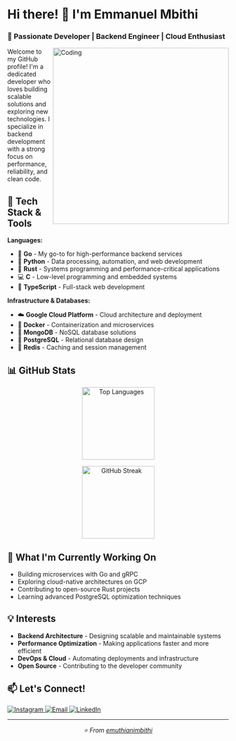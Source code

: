 # Hi there! 👋 I'm Emmanuel Mbithi

### 🚀 Passionate Developer | Backend Engineer | Cloud Enthusiast

<img align="right" alt="Coding" width="400" src="https://giffiles.alphacoders.com/220/220162.gif">

Welcome to my GitHub profile! I'm a dedicated developer who loves building scalable solutions and exploring new technologies. I specialize in backend development with a strong focus on performance, reliability, and clean code.

## 🔧 Tech Stack & Tools

**Languages:**
- 🐹 **Go** - My go-to for high-performance backend services
- 🐍 **Python** - Data processing, automation, and web development  
- 🦀 **Rust** - Systems programming and performance-critical applications
- 💻 **C** - Low-level programming and embedded systems
- 📘 **TypeScript** - Full-stack web development

**Infrastructure & Databases:**
- ☁️ **Google Cloud Platform** - Cloud architecture and deployment
- 🐳 **Docker** - Containerization and microservices
- 🍃 **MongoDB** - NoSQL database solutions
- 🐘 **PostgreSQL** - Relational database design
- 🔴 **Redis** - Caching and session management

## 📊 GitHub Stats

<p align="center">
  <img src="https://github-readme-stats.vercel.app/api/top-langs?username=emuthianimbithi&show_icons=true&theme=tokyonight&layout=compact&hide_border=true" alt="Top Languages" height="165">
</p>

<p align="center">
  <img src="https://github-readme-streak-stats.herokuapp.com/?user=emuthianimbithi&theme=tokyonight&hide_border=true" alt="GitHub Streak" height="165">
</p>

## 🌱 What I'm Currently Working On

- Building microservices with Go and gRPC
- Exploring cloud-native architectures on GCP
- Contributing to open-source Rust projects
- Learning advanced PostgreSQL optimization techniques

## 💡 Interests

- **Backend Architecture** - Designing scalable and maintainable systems
- **Performance Optimization** - Making applications faster and more efficient
- **DevOps & Cloud** - Automating deployments and infrastructure
- **Open Source** - Contributing to the developer community

## 📫 Let's Connect!

<p align="left">
  <a href="https://instagram.com/mbithisgarage" target="_blank">
    <img src="https://img.shields.io/badge/Instagram-E4405F?style=for-the-badge&logo=instagram&logoColor=white" alt="Instagram"/>
  </a>
  <a href="mailto:your.email@example.com" target="_blank">
    <img src="https://img.shields.io/badge/Email-D14836?style=for-the-badge&logo=gmail&logoColor=white" alt="Email"/>
  </a>
  <a href="https://linkedin.com/in/yourprofile" target="_blank">
    <img src="https://img.shields.io/badge/LinkedIn-0077B5?style=for-the-badge&logo=linkedin&logoColor=white" alt="LinkedIn"/>
  </a>
</p>

---

<p align="center">
  <i>⭐️ From <a href="https://github.com/emuthianimbithi">emuthianimbithi</a></i>
</p>
